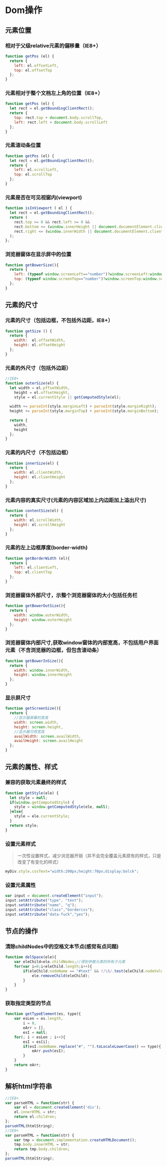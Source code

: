 # Dom操作


## 元素位置
### 相对于父级relative元素的偏移量（IE8+）
```js
function getPos (el) {
  return {
    left: el.offsetLeft, 
    top: el.offsetTop
  };
}
```

### 元素相对于整个文档左上角的位置（IE8+）
```js
function getPos (el) {
  let rect = el.getBoundingClientRect();
  return {
    top: rect.top + document.body.scrollTop,
    left: rect.left + document.body.scrollLeft
  };
}
```

### 元素滚动条位置
```js
function getPos (el) {
  let rect = el.getBoundingClientRect();
  return {
    left: el.scrollLeft,
    top: el.scrollTop
  };
}
```

### 元素是否在可见视窗内(viewport)
```js
function isInViewport ( el ) {
  let rect = el.getBoundingClientRect();
  return (
    rect.top >= 0 && rect.left >= 0 &&
    rect.bottom <= (window.innerHeight || document.documentElement.clientHeight) &&
    rect.right <= (window.innerWidth || document.documentElement.clientWidth)
  );
};
```

### 浏览器窗体在显示屏中的位置
```js
function getBowerSize(){
  return {
    left: (typeof window.screenLeft=="number")?window.screenLeft:window.screenX,
    top: (typeof window.screenTop=="number")?window.screenTop:window.screenY
  };
}
```

## 元素的尺寸
### 元素的尺寸（包括边框，不包括外边距，IE8+）
```js
function getSize () {
  return {
    width:  el.offsetWidth,
    height: el.offsetHeight
  };
}
```

### 元素的外尺寸（包括外边距）
```js
//IE8+
function outerSize(el) {
  let width = el.pffsetWidth, 
    height = el.offsetHeight,
    style = el.currentStyle || getComputedStyle(el);
    
  width += parseInt(style.marginLeft) + parseInt(style.marginRight);
  height += parseInt(style.marginTop) + parseInt(style.marginBottom);
  
  return {
    width,
    height
  };
}
```

### 元素的内尺寸（不包括边框）
```js
function innerSize(el) {
  return {
    width: el.clientWidth,
    height: el.clientHeight
  };
}
```

### 元素内容的真实尺寸(元素的内容区域加上内边距加上溢出尺寸)
```js
function contentSize(el) {
  return {
    width: el.scrollWidth,
    height: el.scrollHeight
  };
}
```

### 元素的左上边框厚度(border-width)
```js
function getBorderWidth (el){
  return {
    left: el.clientLeft,
    top: el.clientTop
  };
}
```

### 浏览器窗体外部尺寸，示整个浏览器窗体的大小包括任务栏
```js
function getBowerOutSize(){
  return {
    width: window.outerWidth,
    height: window.outerHeight
  };
}
```

### 浏览器窗体内部尺寸,获取window窗体的内部宽高，不包括用户界面元素（不含浏览器的边框，但包含滚动条）
```js
function getBowerInSize(){
  return {
    width: window.innerWidth,
    height: window.innerHeight
  };
}
```

### 显示屏尺寸
```js
function getScreenSize(){
  return {
    //显示器屏幕的宽高
    width: screen.width,
    height: screen.height,
    //显示器可用宽高
    availWidth: screen.availWidth,
    availHeight: screen.availHeight
  };
}
```

## 元素的属性、样式
### 兼容的获取元素最终的样式
```js
function getStyle(ele) {
  let style = null;
  if(window.getComputedStyle) {
    style = window.getComputedStyle(ele, null);
  }else{
    style = ele.currentStyle;
  }
  return style;
}
```

### 设置元素样式
> 一次性设置样式，减少浏览器开销（并不会完全覆盖元素原有的样式，只是改变了有变化的样式）

```js
myDiv.style.cssText="width:200px;height:70px;display:bolck";
```

### 设置元素属性
```js
var input = document.createElement("input");
input.setAttribute("type", "text");
input.setAttribute("name", "q");
input.setAttribute("class","bordercss");
input.setAttribute("data-fuck","yes");
```

## 节点的操作
### 清除childNodes中的空格文本节点(感觉有点问题)
```js
function delSpace(ele){
    var eleChild=ele.childNodes;//得到参数元素的所有子元素
    for(var i=0;i<eleChild.length;i++){
        if(eleChild.nodeName == "#text" && !/\S/.test(eleChild.nodeValue)){
            ele.removeChild(eleChild);
        }
    }
}
```

### 获取指定类型的节点
```js
function getTypeElement(es, type){
    var esLen = es.length,
        i = 0,
        eArr = [],
        esI = null;
    for(; i < esLen ; i++){
        esI = es[i];
        if(esI.nodeName.replace("#", "").toLocaleLowerCase() == type){
            eArr.push(esI);
        }
    }
    return eArr;
}
```

## 解析html字符串
```js
//IE8+
var parseHTML = function(str) {
    var el = document.createElement('div');
    el.innerHTML = str;
    return el.children;
};
parseHTML(htmlString);
//IE9+
var parseHTML = function(str) {
    var tmp = document.implementation.createHTMLDocument();
    tmp.body.innerHTML = str;
    return tmp.body.children;
};
parseHTML(htmlString);
```
